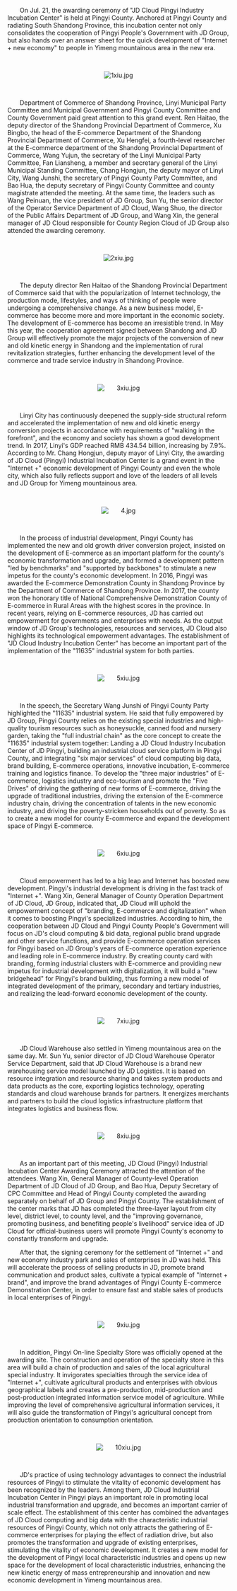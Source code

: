 <p style="text-indent: 2em;"><span style="text-indent: 2em;">
On Jul. 21, the awarding ceremony of "JD Cloud Pingyi Industry Incubation Center" is held at Pingyi County. Anchored at Pingyi County and radiating South Shandong Province, this incubation center not only consolidates the cooperation of Pingyi People's Government with JD Group, but also hands over an answer sheet for the quick development of "Internet + new economy" to people in Yimeng mountainous area in the new era.</span></p>

<p style="text-indent: 2em;"><br/></p>
<p style="text-indent: 0em; text-align: center;"><img src="//img1.jcloudcs.com/cms/9480e75e-ea2a-49a3-a41c-db4f739cf82120180723155946.jpg" title="" alt="1xiu.jpg"/></p>
<p style="text-indent: 0em;"><br/></p>

<p style="text-indent: 2em;"><span style="text-indent: 2em;">
Department of Commerce of Shandong Province, Linyi Municipal Party Committee and Municipal Government and Pingyi County Committee and County Government paid great attention to this grand event. Ren Haitao, the deputy director of the Shandong Provincial Department of Commerce, Xu Bingbo, the head of the E-commerce Department of the Shandong Provincial Department of Commerce, Xu Hengfei, a fourth-level researcher at the E-commerce department of the Shandong Provincial Department of Commerce, Wang Yujun, the secretary of the Linyi Municipal Party Committee, Fan Liansheng, a member and secretary general of the Linyi Municipal Standing Committee, Chang Hongjun, the deputy mayor of Linyi City, Wang Junshi, the secretary of Pingyi County Party Committee, and Bao Hua, the deputy secretary of Pingyi County Committee and county magistrate attended the meeting. At the same time, the leaders such as Wang Peinuan, the vice president of JD Group, Sun Yu, the senior director of the Operator Service Department of JD Cloud, Wang Shuo, the director of the Public Affairs Department of JD Group, and Wang Xin, the general manager of JD Cloud responsible for County Region Cloud of JD Group also attended the awarding ceremony.</span></p>

<p style="text-indent: 2em;"><br/></p>
<p style="text-indent: 0em; text-align: center;"><img src="//img1.jcloudcs.com/cms/1cb0dd84-6a0d-4dc9-b66d-6935d5a9aea220180723160005.jpg" title="" alt="2xiu.jpg"/></p>
<p style="text-indent: 0em;"><br/></p>

<p style="text-indent: 2em;"><span style="text-indent: 2em;">
The deputy director Ren Haitao of the Shandong Provincial Department of Commerce said that with the popularization of Internet technology, the production mode, lifestyles, and ways of thinking of people were undergoing a comprehensive change. As a new business model, E-commerce has become more and more important in the economic society. The development of E-commerce has become an irresistible trend. In May this year, the cooperation agreement signed between Shandong and JD Group will effectively promote the major projects of the conversion of new and old kinetic energy in Shandong and the implementation of rural revitalization strategies, further enhancing the development level of the commerce and trade service industry in Shandong Province.</span></p>

<p style="text-indent: 2em;"><span style="text-indent: 2em;"><br/></span></p>
<p style="text-indent: 0em; text-align: center;"><span style="text-indent: 2em;"><img src="//img1.jcloudcs.com/cms/484806d7-6f9f-48e2-8b6b-d49e2356f2e920180723160044.jpg" title="" alt="3xiu.jpg"/></span></p>
<p style="text-indent: 0em;"><span style="text-indent: 2em;"><br/></span></p>

<p style="text-indent: 2em;"><span style="text-indent: 2em;">
Linyi City has continuously deepened the supply-side structural reform and accelerated the implementation of new and old kinetic energy conversion projects in accordance with requirements of "walking in the forefront", and the economy and society has shown a good development trend. In 2017, Linyi's GDP reached RMB 434.54 billion, increasing by 7.9%. According to Mr. Chang Hongjun, deputy mayor of Linyi City, the awarding of JD Cloud (Pingyi) Industrial Incubation Center is a grand event in the "Internet +" economic development of Pingyi County and even the whole city, which also fully reflects support and love of the leaders of all levels and JD Group for Yimeng mountainous area.</span></p>

<p style="text-indent: 2em;"><span style="text-indent: 2em;"><br/></span></p>
<p style="text-indent: 0em; text-align: center;"><span style="text-indent: 2em;"><img src="//img1.jcloudcs.com/cms/47dcc3f4-ccd6-42b4-af64-9dcc7a5609af20180723160117.jpg" title="" alt="4.jpg"/></span></p>
<p style="text-indent: 0em;"><span style="text-indent: 2em;"><br/></span></p>

<p style="text-indent: 2em;"><span style="text-indent: 2em;">
In the process of industrial development, Pingyi County has implemented the new and old growth driver conversion project, insisted on the development of E-commerce as an important platform for the county's economic transformation and upgrade, and formed a development pattern "led by benchmarks" and "supported by backbones" to stimulate a new impetus for the county's economic development. In 2016, Pingyi was awarded the E-commerce Demonstration County in Shandong Province by the Department of Commerce of Shandong Province. In 2017, the county won the honorary title of National Comprehensive Demonstration County of E-commerce in Rural Areas with the highest scores in the province. In recent years, relying on E-commerce resources, JD has carried out empowerment for governments and enterprises with needs. As the output window of JD Group's technologies, resources and services, JD Cloud also highlights its technological empowerment advantages. The establishment of "JD Cloud Industry Incubation Center" has become an important part of the implementation of the "11635" industrial system for both parties.</span></p>

<p style="text-indent: 2em;"><span style="text-indent: 2em;"><br/></span></p>
<p style="text-indent: 0em; text-align: center;"><span style="text-indent: 2em;"><img src="//img1.jcloudcs.com/cms/bacae02d-3f2f-4863-8d38-e3c53a9c4dbd20180723162530.jpg" title="" alt="5xiu.jpg"/></span></p>
<p style="text-indent: 0em;"><span style="text-indent: 2em;"><br/></span></p>

<p style="text-indent: 2em;"><span style="text-indent: 2em;">
In the speech, the Secretary Wang Junshi of Pingyi County Party highlighted the "11635" industrial system. He said that fully empowered by JD Group, Pingyi County relies on the existing special industries and high-quality tourism resources such as honeysuckle, canned food and nursery garden, taking the "full industrial chain" as the core concept to create the "11635" industrial system together: Landing a JD Cloud Industry Incubation Center of JD Pingyi, building an industrial cloud service platform in Pingyi County, and integrating "six major services" of cloud computing big data, brand building, E-commerce operations, innovative incubation, E-commerce training and logistics finance. To develop the "three major industries" of E-commerce, logistics industry and eco-tourism and promote the "Five Drives" of driving the gathering of new forms of E-commerce, driving the upgrade of traditional industries, driving the extension of the E-commerce industry chain, driving the concentration of talents in the new economic industry, and driving the poverty-stricken households out of poverty. So as to create a new model for county E-commerce and expand the development space of Pingyi E-commerce.</span></p>

<p style="text-indent: 2em;"><span style="text-indent: 2em;"><br/></span></p>
<p style="text-indent: 0em; text-align: center;"><span style="text-indent: 2em;"><img src="//img1.jcloudcs.com/cms/81d21eb0-2fa8-44a5-b151-b34a5f7e786c20180723162603.jpg" title="" alt="6xiu.jpg"/></span></p>
<p style="text-indent: 0em;"><span style="text-indent: 2em;"><br/></span></p>

<p style="text-indent: 2em;"><span style="text-indent: 2em;">
Cloud empowerment has led to a big leap and Internet has boosted new development. Pingyi's industrial development is driving in the fast track of "Internet +". Wang Xin, General Manager of County Operation Department of JD Cloud, JD Group, indicated that, JD Cloud will uphold the empowerment concept of "branding, E-commerce and digitalization" when it comes to boosting Pingyi's specialized industries. According to him, the cooperation between JD Cloud and Pingyi County People's Government will focus on JD's cloud computing & bid data, regional public brand upgrade and other service functions, and provide E-commerce operation services for Pingyi based on JD Group's years of E-commerce operation experience and leading role in E-commerce industry. By creating county card with branding, forming industrial clusters with E-commerce and providing new impetus for industrial development with digitalization, it will build a "new bridgehead" for Pingyi's brand building, thus forming a new model of integrated development of the primary, secondary and tertiary industries, and realizing the lead-forward economic development of the county.</span></p>

<p style="text-indent: 2em;"><span style="text-indent: 2em;"><br/></span></p>
<p style="text-indent: 0em; text-align: center;"><span style="text-indent: 2em;"><img src="//img1.jcloudcs.com/cms/a4e26564-2461-425c-a46b-263d0a603c6720180723162637.jpg" title="" alt="7xiu.jpg"/></span></p>
<p style="text-indent: 0em;"><span style="text-indent: 2em;"><br/></span></p>

<p style="text-indent: 2em;"><span style="text-indent: 2em;">
JD Cloud Warehouse also settled in Yimeng mountainous area on the same day. Mr. Sun Yu, senior director of JD Cloud Warehouse Operator Service Department, said that JD Cloud Warehouse is a brand new warehousing service model launched by JD Logistics. It is based on resource integration and resource sharing and takes system products and data products as the core, exporting logistics technology, operating standards and cloud warehouse brands for partners. It energizes merchants and partners to build the cloud logistics infrastructure platform that integrates logistics and business flow.</span></p>

<p style="text-indent: 2em;"><span style="text-indent: 2em;"><br/></span></p>
<p style="text-align: center; text-indent: 0em;"><span style="text-indent: 2em;"><img src="//img1.jcloudcs.com/cms/1004d1ad-7d96-46ca-ad9d-79e0a928782220180723162712.jpg" title="" alt="8xiu.jpg"/></span></p>
<p style="text-indent: 0em;"><span style="text-indent: 2em;"><br/></span></p>

<p style="text-indent: 2em;"><span style="text-indent: 2em;">
As an important part of this meeting, JD Cloud (Pingyi) Industrial Incubation Center Awarding Ceremony attracted the attention of the attendees. Wang Xin, General Manager of County-level Operation Department of JD Cloud of JD Group, and Bao Hua, Deputy Secretary of CPC Committee and Head of Pingyi County completed the awarding separately on behalf of JD Group and Pingyi County. The establishment of the center marks that JD has completed the three-layer layout from city level, district level, to county level, and the "improving governance, promoting business, and benefiting people's livelihood" service idea of JD Cloud for official-business users will promote Pingyi County's economy to constantly transform and upgrade.</span></p>

<p style="text-indent: 2em;"><span style="text-indent: 2em;">
After that, the signing ceremony for the settlement of "Internet +" and new economy industry park and sales of enterprises in JD was held. This will accelerate the process of selling products in JD, promote brand communication and product sales, cultivate a typical example of "Internet + brand", and improve the brand advantages of Pingyi County E-commerce Demonstration Center, in order to ensure fast and stable sales of products in local enterprises of Pingyi.</span></p>

<p style="text-indent: 2em;"><span style="text-indent: 2em;"><br/></span></p>
<p style="text-indent: 0em; text-align: center;"><span style="text-indent: 2em;"><img src="//img1.jcloudcs.com/cms/421f23d0-1a6b-42ac-a85b-7e82d286477c20180723163525.jpg" title="" alt="9xiu.jpg"/></span></p>
<p style="text-indent: 0em;"><span style="text-indent: 2em;"><br/></span></p>

<p style="text-indent: 2em;"><span style="text-indent: 2em;">
In addition, Pingyi On-line Specialty Store was officially opened at the awarding site. The construction and operation of the specialty store in this area will build a chain of production and sales of the local agricultural special industry. It invigorates specialties through the service idea of "Internet +", cultivate agricultural products and enterprises with obvious geographical labels and creates a pre-production, mid-production and post-production integrated information service model of agriculture. While improving the level of comprehensive agricultural information services, it will also guide the transformation of Pingyi's agricultural concept from production orientation to consumption orientation.</span></p>

<p style="text-indent: 2em;"><span style="text-indent: 2em;"><br/></span></p>
<p style="text-indent: 0em; text-align: center;"><span style="text-indent: 2em;"><img src="//img1.jcloudcs.com/cms/a2764dab-69aa-42e8-876f-5a6064dde9f020180723163125.jpg" title="" alt="10xiu.jpg"/></span></p>
<p style="text-indent: 0em;"><span style="text-indent: 2em;"><br/></span></p>

<p style="text-indent: 2em;"><span style="text-indent: 2em;">
JD's practice of using technology advantages to connect the industrial resources of Pingyi to stimulate the vitality of economic development has been recognized by the leaders. Among them, JD Cloud Industrial Incubation Center in Pingyi plays an important role in promoting local industrial transformation and upgrade, and becomes an important carrier of scale effect. The establishment of this center has combined the advantages of JD Cloud computing and big data with the characteristic industrial resources of Pingyi County, which not only attracts the gathering of E-commerce enterprises for playing the effect of radiation drive, but also promotes the transformation and upgrade of existing enterprises, stimulating the vitality of economic development. It creates a new model for the development of Pingyi local characteristic industries and opens up new space for the development of local characteristic industries, enhancing the new kinetic energy of mass entrepreneurship and innovation and new economic development in Yimeng mountainous area.
</span></p>
